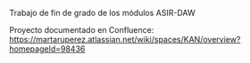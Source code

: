 Trabajo de fin de grado de los módulos ASIR-DAW


Proyecto documentado en Confluence: https://martaruperez.atlassian.net/wiki/spaces/KAN/overview?homepageId=98436
